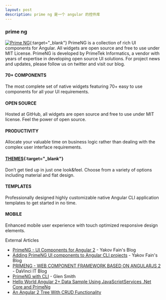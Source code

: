 ```yaml
---
layout: post
description: prime ng 是一个 angular 的控件库
---
```


### prime ng

[![Prime NG](https://www.primefaces.org/primeng/assets/showcase/images/logo.png)](https://www.primefaces.org/primeng/#/){:target="_blank"}
PrimeNG is a collection of rich UI components for Angular. All widgets are open source and free to use under MIT License. PrimeNG is developed by PrimeTek Informatics, a vendor with years of expertise in developing open source UI solutions. For project news and updates, please follow us on twitter and visit our blog.

#### 70+ COMPONENTS
The most complete set of native widgets featuring 70+ easy to use components for all your UI requirements.

#### OPEN SOURCE
Hosted at GitHub, all widgets are open source and free to use under MIT license. Feel the power of open source.

#### PRODUCTIVITY
Allocate your valuable time on business logic rather than dealing with the complex user interface requirements.

#### [THEMES](https://www.primefaces.org/primeng/#/theming){:target="_blank"}
Don’t get tied up in just one look&feel. Choose from a variety of options including material and flat design.

#### TEMPLATES
Professionally designed highly customizable native Angular CLI application templates to get started in no time.

#### MOBILE
Enhanced mobile user experience with touch optimized responsive design elements.

External Articles
* [PrimeNG - UI Components for Angular 2](https://yakovfain.com/2016/10/06/primeng-ui-components-for-angular-2/) - Yakov Fain's Blog
* [Adding PrimeNG UI components to Angular CLI projects](https://yakovfain.com/2016/10/28/adding-primeng-ui-components-to-angular-cli-project/) - Yakov Fain's Blog
* [PRIMENG - WEB COMPONENT FRAMEWORK BASED ON ANGULARJS 2](https://www.primefaces.org/primeng/#/setup) - DaVinci IT Blog
* [PrimeNG with CLI](http://blogs.bytecode.com.au/glen/2016/10/27/primeng-with-angular-cli.html) - Glen Smith
* [Hello World Angular 2+ Data Sample Using JavaScriptServices .Net Core and PrimeNg](http://lightswitchhelpwebsite.com/Blog/tabid/61/EntryId/3304/Hello-World-Angular-2-Data-Sample-Using-JavaScriptServices-Net-Core-and-PrimeNg.aspx)
* [An Angular 2 Tree With CRUD Functionality](http://lightswitchhelpwebsite.com/Blog/tabid/61/EntryId/3298/An-Angular-2-Tree-With-CRUD-Functionality.aspx)
